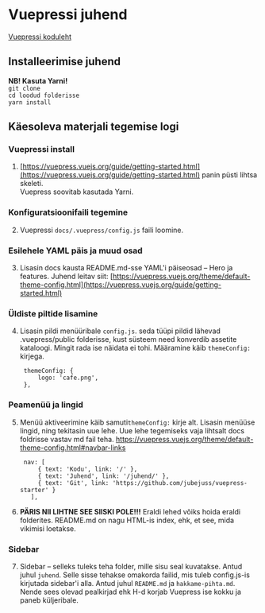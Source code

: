 # Vuepressi juhend
[Vuepressi koduleht](https://vuepress.vuejs.org)  

## Installeerimise juhend
**NB! Kasuta Yarni!**  
`git clone`  
`cd loodud folderisse`  
`yarn install`  

## Käesoleva materjali tegemise logi
### Vuepressi install
1. [https://vuepress.vuejs.org/guide/getting-started.html](https://vuepress.vuejs.org/guide/getting-started.html) panin püsti lihtsa skeleti.  
Vuepress soovitab kasutada Yarni.  
### Konfiguratsioonifaili tegemine
2.  Vuepressi `docs/.vuepress/config.js` faili loomine.  

### Esilehele YAML päis ja muud osad
3. Lisasin docs kausta README.md-sse YAML'i päiseosad – Hero ja features. Juhend leitav siit: [https://vuepress.vuejs.org/theme/default-theme-config.html](https://vuepress.vuejs.org/guide/getting-started.html)  
### Üldiste piltide lisamine
4. Lisasin pildi menüüribale `config.js`. seda tüüpi pildid lähevad .vuepress/public folderisse, kust süsteem need konverdib assetite kataloogi. Mingit rada ise näidata ei tohi. Määramine käib `themeConfig:` kirjega.

        themeConfig: {
            logo: 'cafe.png',
        },
### Peamenüü ja lingid
5. Menüü aktiveerimine käib samuti`themeConfig:` kirje alt. Lisasin menüüse lingid, ning tekitasin uue lehe. Uue lehe tegemiseks vaja lihtsalt docs foldrisse vastav md fail teha. [https://vuepress.vuejs.org/theme/default-theme-config.html#navbar-links ](https://vuepress.vuejs.org/theme/default-theme-config.html#navbar-links ) 
        
        nav: [
            { text: 'Kodu', link: '/' },
            { text: 'Juhend', link: '/juhend/' },
            { text: 'Git', link: 'https://github.com/jubejuss/vuepress-starter' }
          ],
6. **PÄRIS NII LIHTNE SEE SIISKI POLE!!!**  Eraldi lehed võiks hoida eraldi folderites. README.md on nagu HTML-is index, ehk, et see, mida vikimisi loetakse.
### Sidebar
7. Sidebar – selleks tuleks teha folder, mille sisu seal kuvatakse. Antud juhul `juhend`. Selle sisse tehakse omakorda failid, mis tuleb config.js-is kirjutada sidebar'i alla. Antud juhul `README.md` ja `hakkame-pihta.md`. Nende sees olevad pealkirjad ehk H-d korjab Vuepress ise kokku ja paneb küljeribale.